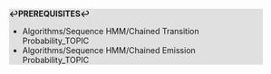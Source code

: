 <div style="margin:2em; background-color: #e0e0e0;">

<strong>↩PREREQUISITES↩</strong>

 * Algorithms/Sequence HMM/Chained Transition Probability_TOPIC
 * Algorithms/Sequence HMM/Chained Emission Probability_TOPIC

</div>

